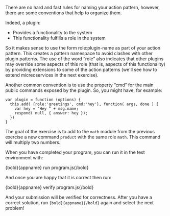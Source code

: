 There are no hard and fast rules for naming your action pattern,
however, there are some conventions that help to organize them.

Indeed, a plugin:
- Provides a functionality to the system
- This functionality fulfills a role in the system

So it makes sense to use the form role:plugin-name as part of your action pattern. This creates a pattern namespace to avoid clashes with other plugin patterns. The use of the word “role” also indicates that other plugins may override some aspects of this role (that is, aspects of this functionality) by providing extensions to some of the action patterns (we'll see how to
extend micreoservices in the next exercise).

Another common convention is to use the property “cmd” for the main public commands exposed by the plugin. So, you might have, for example:

```
var plugin = function (options) {
  this.add( {role:'greetings', cmd:'hey'}, function( args, done ) {
    var hey = "Hey " + msg.name;
    respond( null, { answer: hey });
  })
}
```

The goal of the exercise is to add to the `math` module from the previous
exercise a new command `product` with the same role `math`. This command will
multiply two numbers.

When you have completed your program, you can run it in the test environment with:

  {bold}{appname} run program.js{/bold}

And once you are happy that it is correct then run:

  {bold}{appname} verify program.js{/bold}

And your submission will be verified for correctness. After you have
a correct solution, run `{bold}{appname}{/bold}` again and select the next problem!
